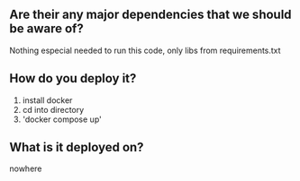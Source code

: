 ## Are their any major dependencies that we should be aware of?
Nothing especial needed to run this code, only libs from requirements.txt

## How do you deploy it?
1. install docker    
2. cd into directory    
3. 'docker compose up'
## What is it deployed on?
nowhere
